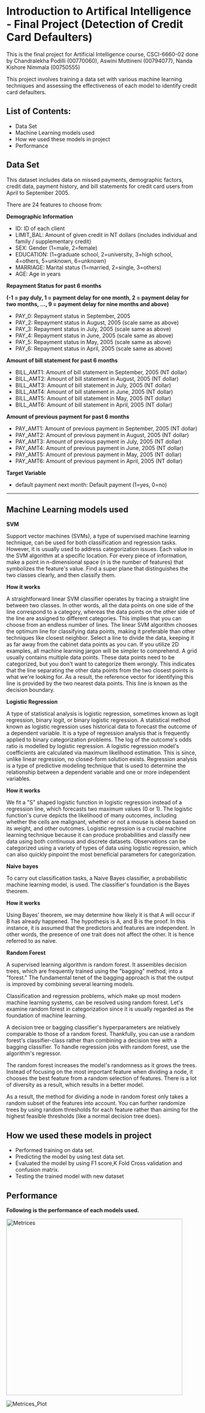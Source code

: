 # Introduction to Artifical Intelligence - Final Project (Detection of Credit Card Defaulters)
This is the final project for  Artificial Intelligence course, CSCI-6660-02 done by Chandralekha Podilli (00770060), Aswini Muttineni (00794077), Nanda Kishore Nimmala (00750555)

This project involves training a data set with various machine learning techniques and assessing the effectiveness of each model to identify credit card defaulters.

## List of Contents:
+ Data Set </br>
+ Machine Learning models used </br>
+ How we used these models in project</br>
+ Performance</br>

## <a name="Data_Set"  ></a> Data Set 


This dataset includes data on missed payments, demographic factors, credit data, payment history, and bill statements for credit card users from April to September 2005. 

There are 24 features to choose from:

**Demographic Information**
- ID: ID of each client
- LIMIT_BAL: Amount of given credit in NT dollars (includes individual and family / supplementary credit)
- SEX: Gender (1=male, 2=female)
- EDUCATION: (1=graduate school, 2=university, 3=high school, 4=others, 5=unknown, 6=unknown)
- MARRIAGE: Marital status (1=married, 2=single, 3=others)
- AGE: Age in years

**Repayment Status for past 6 months**

**(-1 = pay duly, 1 = payment delay for one month, 2 = payment delay for two months, ..., 9 = payment delay for nine months and above)**
- PAY_0: Repayment status in September, 2005 
- PAY_2: Repayment status in August, 2005 (scale same as above)
- PAY_3: Repayment status in July, 2005 (scale same as above)
- PAY_4: Repayment status in June, 2005 (scale same as above) 
- PAY_5: Repayment status in May, 2005 (scale same as above)
- PAY_6: Repayment status in April, 2005 (scale same as above)

**Amount of bill statement for past 6 months**
- BILL_AMT1: Amount of bill statement in September, 2005 (NT dollar)
- BILL_AMT2: Amount of bill statement in August, 2005 (NT dollar)
- BILL_AMT3: Amount of bill statement in July, 2005 (NT dollar)
- BILL_AMT4: Amount of bill statement in June, 2005 (NT dollar)
- BILL_AMT5: Amount of bill statement in May, 2005 (NT dollar)
- BILL_AMT6: Amount of bill statement in April, 2005 (NT dollar)

**Amount of previous payment for past 6 months**
- PAY_AMT1: Amount of previous payment in September, 2005 (NT dollar)
- PAY_AMT2: Amount of previous payment in August, 2005 (NT dollar)
- PAY_AMT3: Amount of previous payment in July, 2005 (NT dollar)
- PAY_AMT4: Amount of previous payment in June, 2005 (NT dollar)
- PAY_AMT5: Amount of previous payment in May, 2005 (NT dollar)
- PAY_AMT6: Amount of previous payment in April, 2005 (NT dollar)

**Target Variable**
- default payment next month: Default payment (1=yes, 0=no)
***

## <a name="Machine_Learning_models_used"> </a> Machine Learning models used 
**SVM**

Support vector machines (SVMs), a type of supervised machine learning technique, can be used for both classification and regression tasks. However, it is usually used to address categorization issues. Each value in the SVM algorithm at a specific location. For every piece of information, make a point in n-dimensional space (n is the number of features) that symbolizes the feature's value. Find a super plane that distinguishes the two classes clearly, and then classify them.

**How it works**

A straightforward linear SVM classifier operates by tracing a straight line between two classes. In other words, all the data points on one side of the line correspond to a category, whereas the data points on the other side of the line are assigned to different categories. This implies that you can choose from an endless number of lines. The linear SVM algorithm chooses the optimum line for classifying data points, making it preferable than other techniques like closest neighbor. Select a line to divide the data, keeping it as far away from the cabinet data points as you can. If you utilize 2D examples, all machine learning jargon will be simpler to comprehend. A grid usually contains multiple data points. These data points need to be categorized, but you don't want to categorize them wrongly. This indicates that the line separating the other data points from the two closest points is what we're looking for. As a result, the reference vector for identifying this line is provided by the two nearest data points. This line is known as the decision boundary.

**Logistic Regression**

A type of statistical analysis is logistic regression, sometimes known as logit regression, binary logit, or binary logistic regression. A statistical method known as logistic regression uses historical data to forecast the outcome of a dependent variable. It is a type of regression analysis that is frequently applied to binary categorization problems.
The log of the outcome's odds ratio is modelled by logistic regression. A logistic regression model's coefficients are calculated via maximum likelihood estimation. This is since, unlike linear regression, no closed-form solution exists. Regression analysis is a type of predictive modeling technique that is used to determine the relationship between a dependent variable and one or more independent variables.

**How it works**

We fit a "S" shaped logistic function in logistic regression instead of a regression line, which forecasts two maximum values (0 or 1). The logistic function's curve depicts the likelihood of many outcomes, including whether the cells are malignant, whether or not a mouse is obese based on its weight, and other outcomes. Logistic regression is a crucial machine learning technique because it can produce probabilities and classify new data using both continuous and discrete datasets. Observations can be categorized using a variety of types of data using logistic regression, which can also quickly pinpoint the most beneficial parameters for categorization.

**Naive bayes**

To carry out classification tasks, a Naive Bayes classifier, a probabilistic machine learning model, is used. The classifier's foundation is the Bayes theorem.

**How it works**

Using Bayes' theorem, we may determine how likely it is that A will occur if B has already happened. The hypothesis is A, and B is the proof. In this instance, it is assumed that the predictors and features are independent. In other words, the presence of one trait does not affect the other. It is hence referred to as naive.


**Random Forest**

A supervised learning algorithm is random forest. It assembles decision trees, which are frequently trained using the "bagging" method, into a "forest." The fundamental tenet of the bagging approach is that the output is improved by combining several learning models.

Classification and regression problems, which make up most modern machine learning systems, can be resolved using random forest. Let's examine random forest in categorization since it is usually regarded as the foundation of machine learning.

A decision tree or bagging classifier's hyperparameters are relatively comparable to those of a random forest. Thankfully, you can use a random forest's classifier-class rather than combining a decision tree with a bagging classifier. To handle regression jobs with random forest, use the algorithm's regressor. 

The random forest increases the model's randomness as it grows the trees. Instead of focusing on the most important feature when dividing a node, it chooses the best feature from a random selection of features. There is a lot of diversity as a result, which results in a better model.

As a result, the method for dividing a node in random forest only takes a random subset of the features into account. You can further randomize trees by using random thresholds for each feature rather than aiming for the highest feasible thresholds (like a normal decision tree does).


 ## <a name="How_we_used_these_models_in_project"> </a> How we used these models in project
 
 - Performed training on data set.
- Predicting the model by using test data set.
- Evaluated the model by using F1 score,K Fold Cross validation and confusion matrix.
- Testing the trained model with new dataset

## <a name="Performance"> </a> Performance
**Following is the performance of each models used.**

<img width="461" alt="Metrices" src="https://user-images.githubusercontent.com/132534624/236108379-2d8e973a-e91f-4f15-b7ad-be60b7bc5666.png">

![Metrices_Plot](https://user-images.githubusercontent.com/132534624/236108731-e05834ce-6711-46c8-9c07-c581a671f539.png)



